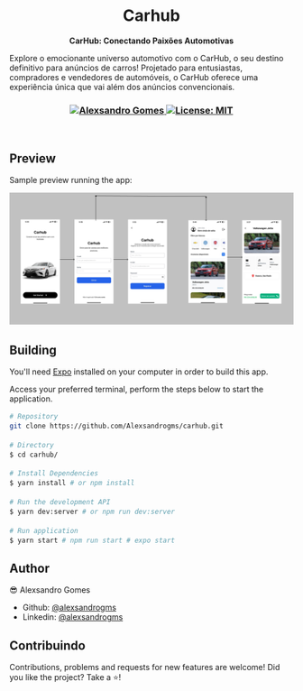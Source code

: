 <h1 align="center">Carhub</h1>
<p align="center">
<strong> CarHub: Conectando Paixões Automotivas</strong>

Explore o emocionante universo automotivo com o CarHub, o seu destino definitivo para anúncios de carros! Projetado para entusiastas, compradores e vendedores de automóveis, o CarHub oferece uma experiência única que vai além dos anúncios convencionais.</p>

<h3 align="center">
   <a href="https://www.linkedin.com/in/alexsandrogomes/">
    <img alt="Alexsandro Gomes" src="https://img.shields.io/badge/-Alexsandro Gomes-000?style=flat&logo=Linkedin&logoColor=FF941A" />
  </a>
  <a href="#" target="_blank">
    <img alt="License: MIT" src="https://img.shields.io/badge/License-MIT-FF941A.svg" />
  </a>
</h3>

<br />

## Preview

<p>Sample preview running the app:</p>

<p align="center">
  <img src="./.github/capa.png" />
</p>

## Building

You'll need [Expo](https://expo.io/) installed on your computer in order to build this app.

Access your preferred terminal, perform the steps below to start the application.

```bash
# Repository
git clone https://github.com/Alexsandrogms/carhub.git

# Directory
$ cd carhub/

# Install Dependencies
$ yarn install # or npm install

# Run the development API
$ yarn dev:server # or npm run dev:server

# Run application
$ yarn start # npm run start # expo start

```

## Author

😎 Alexsandro Gomes

- Github: [@alexsandrogms](https://github.com/Alexsandrogms)
- Linkedin: [@alexsandrogms](https://linkedin.com/in/alexsandrogomes)

## Contribuindo

Contributions, problems and requests for new features are welcome!
Did you like the project? Take a ⭐️!
